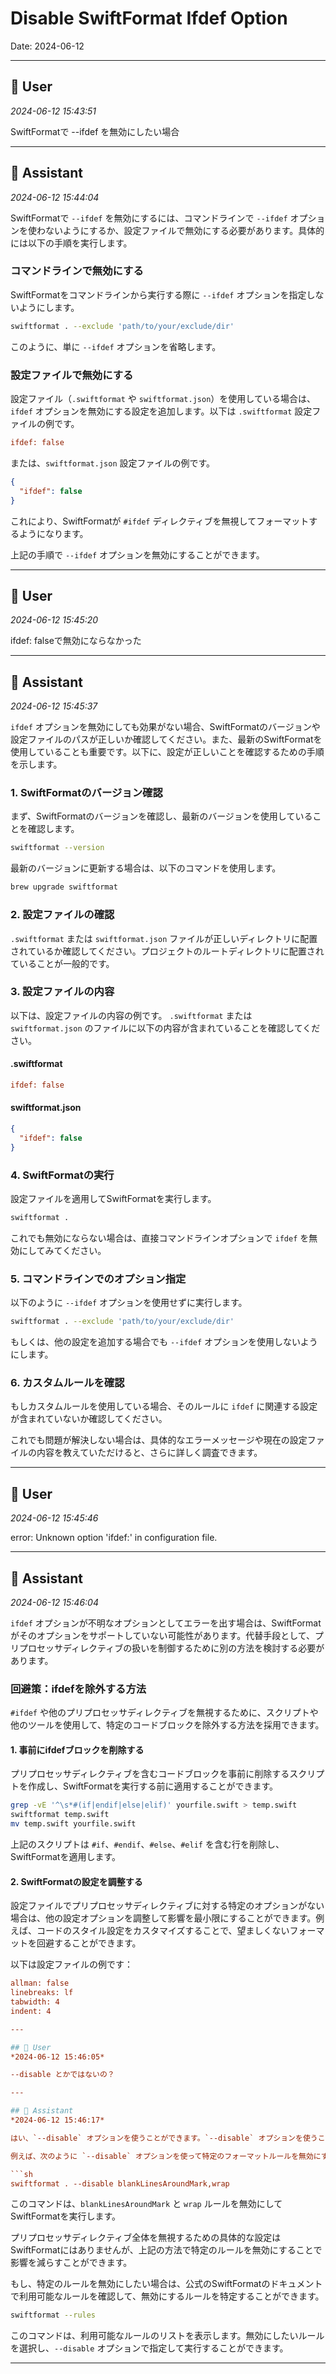 # Disable SwiftFormat Ifdef Option

Date: 2024-06-12

---

## 👤 User
*2024-06-12 15:43:51*

SwiftFormatで --ifdef を無効にしたい場合

---

## 🤖 Assistant
*2024-06-12 15:44:04*

SwiftFormatで `--ifdef` を無効にするには、コマンドラインで `--ifdef` オプションを使わないようにするか、設定ファイルで無効にする必要があります。具体的には以下の手順を実行します。

### コマンドラインで無効にする

SwiftFormatをコマンドラインから実行する際に `--ifdef` オプションを指定しないようにします。

```sh
swiftformat . --exclude 'path/to/your/exclude/dir'
```

このように、単に `--ifdef` オプションを省略します。

### 設定ファイルで無効にする

設定ファイル（`.swiftformat` や `swiftformat.json`）を使用している場合は、`ifdef` オプションを無効にする設定を追加します。以下は `.swiftformat` 設定ファイルの例です。

```ini
ifdef: false
```

または、`swiftformat.json` 設定ファイルの例です。

```json
{
  "ifdef": false
}
```

これにより、SwiftFormatが `#ifdef` ディレクティブを無視してフォーマットするようになります。

上記の手順で `--ifdef` オプションを無効にすることができます。

---

## 👤 User
*2024-06-12 15:45:20*

ifdef: falseで無効にならなかった

---

## 🤖 Assistant
*2024-06-12 15:45:37*

`ifdef` オプションを無効にしても効果がない場合、SwiftFormatのバージョンや設定ファイルのパスが正しいか確認してください。また、最新のSwiftFormatを使用していることも重要です。以下に、設定が正しいことを確認するための手順を示します。

### 1. SwiftFormatのバージョン確認

まず、SwiftFormatのバージョンを確認し、最新のバージョンを使用していることを確認します。

```sh
swiftformat --version
```

最新のバージョンに更新する場合は、以下のコマンドを使用します。

```sh
brew upgrade swiftformat
```

### 2. 設定ファイルの確認

`.swiftformat` または `swiftformat.json` ファイルが正しいディレクトリに配置されているか確認してください。プロジェクトのルートディレクトリに配置されていることが一般的です。

### 3. 設定ファイルの内容

以下は、設定ファイルの内容の例です。 `.swiftformat` または `swiftformat.json` のファイルに以下の内容が含まれていることを確認してください。

#### .swiftformat

```ini
ifdef: false
```

#### swiftformat.json

```json
{
  "ifdef": false
}
```

### 4. SwiftFormatの実行

設定ファイルを適用してSwiftFormatを実行します。

```sh
swiftformat .
```

これでも無効にならない場合は、直接コマンドラインオプションで `ifdef` を無効にしてみてください。

### 5. コマンドラインでのオプション指定

以下のように `--ifdef` オプションを使用せずに実行します。

```sh
swiftformat . --exclude 'path/to/your/exclude/dir'
```

もしくは、他の設定を追加する場合でも `--ifdef` オプションを使用しないようにします。

### 6. カスタムルールを確認

もしカスタムルールを使用している場合、そのルールに `ifdef` に関連する設定が含まれていないか確認してください。

これでも問題が解決しない場合は、具体的なエラーメッセージや現在の設定ファイルの内容を教えていただけると、さらに詳しく調査できます。

---

## 👤 User
*2024-06-12 15:45:46*

error: Unknown option 'ifdef:' in configuration file.

---

## 🤖 Assistant
*2024-06-12 15:46:04*

`ifdef` オプションが不明なオプションとしてエラーを出す場合は、SwiftFormatがそのオプションをサポートしていない可能性があります。代替手段として、プリプロセッサディレクティブの扱いを制御するために別の方法を検討する必要があります。

### 回避策：ifdefを除外する方法

`#ifdef` や他のプリプロセッサディレクティブを無視するために、スクリプトや他のツールを使用して、特定のコードブロックを除外する方法を採用できます。

#### 1. 事前にifdefブロックを削除する

プリプロセッサディレクティブを含むコードブロックを事前に削除するスクリプトを作成し、SwiftFormatを実行する前に適用することができます。

```sh
grep -vE '^\s*#(if|endif|else|elif)' yourfile.swift > temp.swift
swiftformat temp.swift
mv temp.swift yourfile.swift
```

上記のスクリプトは `#if`、`#endif`、`#else`、`#elif` を含む行を削除し、SwiftFormatを適用します。

#### 2. SwiftFormatの設定を調整する

設定ファイルでプリプロセッサディレクティブに対する特定のオプションがない場合は、他の設定オプションを調整して影響を最小限にすることができます。例えば、コードのスタイル設定をカスタマイズすることで、望ましくないフォーマットを回避することができます。

以下は設定ファイルの例です：

```ini
allman: false
linebreaks: lf
tabwidth: 4
indent: 4

---

## 👤 User
*2024-06-12 15:46:05*

--disable とかではないの？

---

## 🤖 Assistant
*2024-06-12 15:46:17*

はい、`--disable` オプションを使うことができます。`--disable` オプションを使うことで、特定のルールを無効化できますが、`ifdef` に直接対応するものはありません。しかし、プリプロセッサディレクティブ全体を無視する設定がない場合、特定のルールを無効にすることで対処することができます。

例えば、次のように `--disable` オプションを使って特定のフォーマットルールを無効にすることができます：

```sh
swiftformat . --disable blankLinesAroundMark,wrap
```

このコマンドは、`blankLinesAroundMark` と `wrap` ルールを無効にしてSwiftFormatを実行します。

プリプロセッサディレクティブ全体を無視するための具体的な設定はSwiftFormatにはありませんが、上記の方法で特定のルールを無効にすることで影響を減らすことができます。

もし、特定のルールを無効にしたい場合は、公式のSwiftFormatのドキュメントで利用可能なルールを確認して、無効にするルールを特定することができます。

```sh
swiftformat --rules
```

このコマンドは、利用可能なルールのリストを表示します。無効にしたいルールを選択し、`--disable` オプションで指定して実行することができます。

---
